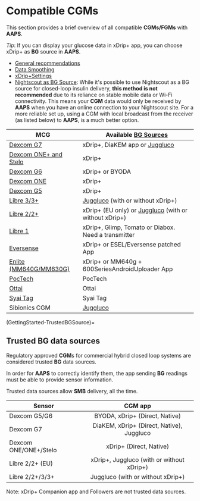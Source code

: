 # Compatible CGMs

This section provides a brief overview of all compatible **CGMs/FGMs** with **AAPS**.

*Tip*: If you can display your glucose data in xDrip+ app, you can choose xDrip+ as **BG** source in **AAPS**.

* [General recommendations](../CompatibleCgms/GeneralCGMRecommendation.md)
* [Data Smoothing](../CompatibleCgms/SmoothingBloodGlucoseData.md)
* [xDrip+Settings](../CompatibleCgms/xDrip.md)
* [Nightscout as BG Source](../CompatibleCgms/CgmNightscoutUpload.md): While it's possible to use Nightscout as a BG source for closed-loop insulin delivery, **this method is not recommended** due to its reliance on stable mobile data or Wi-Fi connectivity. This means your **CGM** data would only be received by **AAPS** when you have an online connection to your Nightscout site. For a more reliable set up, using a CGM with local broadcast from the receiver (as listed below) to **AAPS**, is a much better option.

| MCG                                                    | Available [BG Sources](../SettingUpAaps/ConfigBuilder.md#bg-source)                                          |
| ------------------------------------------------------ | ------------------------------------------------------------------------------------------------------------ |
| [Dexcom G7](../CompatibleCgms/DexcomG7.md)             | xDrip+, DiaKEM app or [Juggluco](https://www.juggluco.nl/Jugglucohelp/introhelp.html)                        |
| [Dexcom ONE+ and Stelo](../CompatibleCgms/DexcomG7.md) | xDrip+                                                                                                       |
| [Dexcom G6](../CompatibleCgms/DexcomG6.md)             | xDrip+ or BYODA                                                                                              |
| [Dexcom ONE](../CompatibleCgms/DexcomG6.md)            | xDrip+                                                                                                       |
| [Dexcom G5](../CompatibleCgms/DexcomG5.md)             | xDrip+                                                                                                       |
| [Libre 3/3+](../CompatibleCgms/Libre3.md)              | [Juggluco](https://www.juggluco.nl/Juggluco/libre3/) (with or without xDrip+)                                |
| [Libre 2/2+](../CompatibleCgms/Libre2.md)              | xDrip+ (EU only) or [Juggluco](https://www.juggluco.nl/Jugglucohelp/introhelp.html) (with or without xDrip+) |
| [Libre 1](../CompatibleCgms/Libre1.md)                 | xDrip+, Glimp, Tomato or Diabox. Need a transmitter                                                          |
| [Eversense](../CompatibleCgms/Eversense.md)            | xDrip+ or ESEL/Eversense patched App                                                                         |
| [Enlite (MM640G/MM630G)](../CompatibleCgms/MM640g.md)  | xDrip+ or MM640g + 600SeriesAndroidUploader App                                                              |
| [PocTech](../CompatibleCgms/PocTech.md)                | PocTech                                                                                                      |
| [Ottai](../CompatibleCgms/OttaiM8.md)                  | Ottai                                                                                                        |
| [Syai Tag](../CompatibleCgms/SyaiTagX1.md)             | Syai Tag                                                                                                     |
| Sibionics CGM                                          | [Juggluco](https://www.juggluco.nl/Jugglucohelp/introhelp.html)                                              |

(GettingStarted-TrustedBGSource)=

## Trusted BG data sources

Regulatory approved **CGM**s for commercial hybrid closed loop systems are considered trusted **BG** data sources.

In order for **AAPS** to correctly identify them, the app sending **BG** readings must be able to provide sensor information.

Trusted data sources allow **SMB** delivery, all the time.

| Sensor                |                  CGM app                  |
| --------------------- |:-----------------------------------------:|
| Dexcom G5/G6          |      BYODA, xDrip+ (Direct, Native)       |
| Dexcom G7             | DiaKEM, xDrip+ (Direct, Native), Juggluco |
| Dexcom ONE/ONE+/Stelo |          xDrip+ (Direct, Native)          |
| Libre 2/2+ (EU)       | xDrip+, Juggluco (with or without xDrip+) |
| Libre 2/2+/3/3+       |     Juggluco (with or without xDrip+)     |

Note: xDrip+ Companion app and Followers are not trusted data sources.
